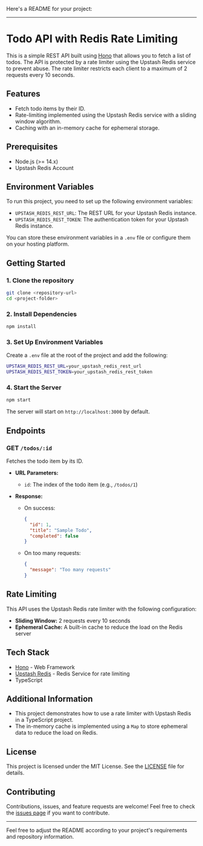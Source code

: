 Here's a README for your project:

---

# Todo API with Redis Rate Limiting

This is a simple REST API built using [Hono](https://github.com/honojs/hono) that allows you to fetch a list of todos. The API is protected by a rate limiter using the Upstash Redis service to prevent abuse. The rate limiter restricts each client to a maximum of 2 requests every 10 seconds.

## Features

- Fetch todo items by their ID.
- Rate-limiting implemented using the Upstash Redis service with a sliding window algorithm.
- Caching with an in-memory cache for ephemeral storage.

## Prerequisites

- Node.js (>= 14.x)
- Upstash Redis Account

## Environment Variables

To run this project, you need to set up the following environment variables:

- `UPSTASH_REDIS_REST_URL`: The REST URL for your Upstash Redis instance.
- `UPSTASH_REDIS_REST_TOKEN`: The authentication token for your Upstash Redis instance.

You can store these environment variables in a `.env` file or configure them on your hosting platform.

## Getting Started

### 1. Clone the repository

```bash
git clone <repository-url>
cd <project-folder>
```

### 2. Install Dependencies

```bash
npm install
```

### 3. Set Up Environment Variables

Create a `.env` file at the root of the project and add the following:

```bash
UPSTASH_REDIS_REST_URL=your_upstash_redis_rest_url
UPSTASH_REDIS_REST_TOKEN=your_upstash_redis_rest_token
```

### 4. Start the Server

```bash
npm start
```

The server will start on `http://localhost:3000` by default.

## Endpoints

### GET `/todos/:id`

Fetches the todo item by its ID.

- **URL Parameters:**
  - `id`: The index of the todo item (e.g., `/todos/1`)

- **Response:**

  - On success: 
    ```json
    {
      "id": 1,
      "title": "Sample Todo",
      "completed": false
    }
    ```
  
  - On too many requests:
    ```json
    {
      "message": "Too many requests"
    }
    ```

## Rate Limiting

This API uses the Upstash Redis rate limiter with the following configuration:

- **Sliding Window:** 2 requests every 10 seconds
- **Ephemeral Cache:** A built-in cache to reduce the load on the Redis server

## Tech Stack

- [Hono](https://honojs.dev/) - Web Framework
- [Upstash Redis](https://upstash.com/) - Redis Service for rate limiting
- TypeScript

## Additional Information

- This project demonstrates how to use a rate limiter with Upstash Redis in a TypeScript project.
- The in-memory cache is implemented using a `Map` to store ephemeral data to reduce the load on Redis.

## License

This project is licensed under the MIT License. See the [LICENSE](LICENSE) file for details.

## Contributing

Contributions, issues, and feature requests are welcome! Feel free to check the [issues page](../../issues) if you want to contribute.

---

Feel free to adjust the README according to your project's requirements and repository information.